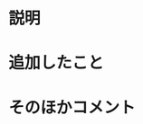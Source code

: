 # 説明

<!-- このプルリクエストの説明を書いてください -->

# 追加したこと

<!-- 追加した内容を書いてください -->

# そのほかコメント

<!-- その他にコメントがあれば書いてください -->

